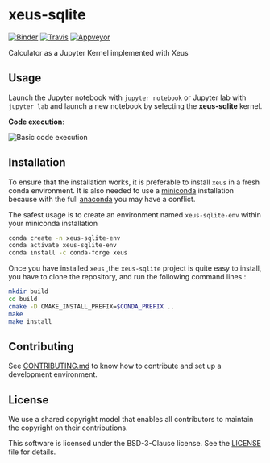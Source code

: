 # xeus-sqlite

[![Binder](https://mybinder.org/badge_logo.svg)](https://mybinder.org/v2/gh/jupyter-xeus/xeus-sqlite/master?filepath=notebooks/Xeus-calc.ipynb)
[![Travis](https://travis-ci.org/jupyter-xeus/xeus-sqlite.svg?branch=master)](https://travis-ci.org/jupyter-xeus/xeus-sqlite)
[![Appveyor](https://ci.appveyor.com/api/projects/status/t2u22uaevru2ugm8?svg=true)](https://ci.appveyor.com/project/jupyter-xeus/xeus-sqlite)

Calculator as a Jupyter Kernel implemented with Xeus

## Usage

Launch the Jupyter notebook with `jupyter notebook` or Jupyter lab with `jupyter lab` and launch a new notebook by selecting the **xeus-sqlite** kernel.

**Code execution**:

![Basic code execution](xeus-sqlite2.gif)

## Installation

To ensure that the installation works, it is preferable to install `xeus` in a fresh conda environment. It is also needed to use a [miniconda](https://conda.io/miniconda.html) installation because with the full [anaconda](https://www.anaconda.com/) you may have a conflict.

The safest usage is to create an environment named `xeus-sqlite-env` within your miniconda installation

```bash
conda create -n xeus-sqlite-env
conda activate xeus-sqlite-env
conda install -c conda-forge xeus
```

Once you have installed ` xeus ` ,the  ` xeus-sqlite ` project is quite easy to install, you have to clone the repository, and run the following command lines :

```bash
mkdir build
cd build
cmake -D CMAKE_INSTALL_PREFIX=$CONDA_PREFIX ..
make
make install
```

## Contributing

See [CONTRIBUTING.md](./CONTRIBUTING.md) to know how to contribute and set up a development environment.

## License

We use a shared copyright model that enables all contributors to maintain the
copyright on their contributions.

This software is licensed under the BSD-3-Clause license. See the [LICENSE](LICENSE) file for details.
